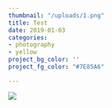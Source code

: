 ```yaml
---
thumbnail: "/uploads/1.png"
title: Test
date: 2019-01-03
categories:
- photography
- yellow
project_bg_color: ''
project_fg_color: "#7E85A6"

---
```

![](/uploads/markus-spiske-516263-unsplash.jpg)